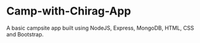 # Camp-with-Chirag-App
A basic campsite app built using NodeJS, Express, MongoDB, HTML, CSS and Bootstrap.
